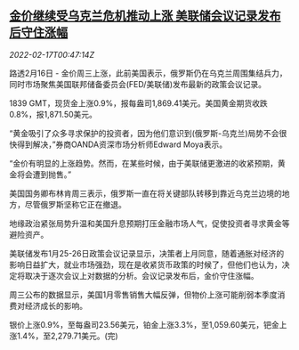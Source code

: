 <!--1645059663000-->
[金价继续受乌克兰危机推动上涨 美联储会议记录发布后守住涨幅](https://cn.reuters.com/article/global-precious00216-wedn-idCNKBS2KM01T)
------

<div><i>2022-02-17T00:47:14Z</i></div><p>路透2月16日 - 金价周三上涨，此前美国表示，俄罗斯仍在乌克兰周围集结兵力，同时市场聚焦美国联邦储备委员会(FED/美联储)发布最新的政策会议记录。</p><p>1839 GMT，现货金上涨0.9%，报每盎司1,869.41美元。美国黄金期货收跌0.8%，报1,871.50美元。</p><p>“黄金吸引了众多寻求保护的投资者，因为他们意识到(俄罗斯-乌克兰)局势不会很快得到解决，”券商OANDA资深市场分析师Edward Moya表示。</p><p>“金价有明显的上涨趋势。然而，在某些时候，由于美联储更激进的收紧预期，黄金将会遭到抛售。”</p><p>美国国务卿布林肯周三表示，俄罗斯一直在将关键部队转移到靠近乌克兰边境的地方，尽管俄罗斯坚称它正在撤退。</p><p>地缘政治紧张局势升温和美国升息预期打压金融市场人气，促使投资者寻求黄金等避险资产。</p><p>美联储发布1月25-26日政策会议记录显示，决策者上月同意，随着通胀对经济的影响日益扩大，就业市场强劲，现在是收紧货币政策的时候了，但他们也认为，决定将取决于逐次会议上对数据的分析。会议记录发布后，金价守住涨幅。</p><p>周三公布的数据显示，美国1月零售销售大幅反弹，但物价上涨可能削弱本季度消费对经济成长的影响。</p><p>银价上涨0.9%，至每盎司23.56美元，铂金上涨3.3%，至1,059.60美元，钯金上涨1.4%，至2,279.71美元。(完)</p>
